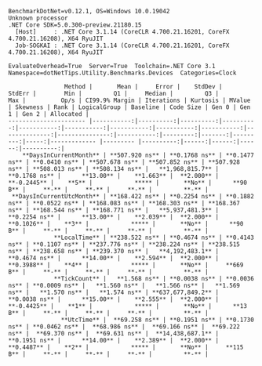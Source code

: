 
    BenchmarkDotNet=v0.12.1, OS=Windows 10.0.19042
    Unknown processor
    .NET Core SDK=5.0.300-preview.21180.15
      [Host]     : .NET Core 3.1.14 (CoreCLR 4.700.21.16201, CoreFX 4.700.21.16208), X64 RyuJIT
      Job-SOGKAI : .NET Core 3.1.14 (CoreCLR 4.700.21.16201, CoreFX 4.700.21.16208), X64 RyuJIT

    EvaluateOverhead=True  Server=True  Toolchain=.NET Core 3.1  
    Namespace=dotNetTips.Utility.Benchmarks.Devices  Categories=Clock  

                    Method |       Mean |     Error |    StdDev |    StdErr |        Min |         Q1 |     Median |         Q3 |        Max |          Op/s | CI99.9% Margin | Iterations | Kurtosis | MValue | Skewness | Rank | LogicalGroup | Baseline | Code Size | Gen 0 | Gen 1 | Gen 2 | Allocated |
    ---------------------- |-----------:|----------:|----------:|----------:|-----------:|-----------:|-----------:|-----------:|-----------:|--------------:|---------------:|-----------:|---------:|-------:|---------:|-----:|------------- |--------- |----------:|------:|------:|------:|----------:|
        **DaysInCurrentMonth** | **507.920 ns** | **0.1768 ns** | **0.1477 ns** | **0.0410 ns** | **507.678 ns** | **507.852 ns** | **507.928 ns** | **508.013 ns** | **508.134 ns** |   **1,968,815.7** |      **0.1768 ns** |      **13.00** |    **1.663** |  **2.000** |  **-0.2445** |    **5** |            ***** |       **No** |      **90 B** |     **-** |     **-** |     **-** |         **-** |
     **DaysInCurrentUtcMonth** | **168.422 ns** | **0.2254 ns** | **0.1882 ns** | **0.0522 ns** | **168.083 ns** | **168.303 ns** | **168.367 ns** | **168.544 ns** | **168.771 ns** |   **5,937,481.3** |      **0.2254 ns** |      **13.00** |    **2.039** |  **2.000** |   **0.1026** |    **3** |            ***** |       **No** |      **90 B** |     **-** |     **-** |     **-** |         **-** |
                 **LocalTime** | **238.522 ns** | **0.4674 ns** | **0.4143 ns** | **0.1107 ns** | **237.776 ns** | **238.224 ns** | **238.515 ns** | **238.658 ns** | **239.370 ns** |   **4,192,483.1** |      **0.4674 ns** |      **14.00** |    **2.594** |  **2.000** |   **0.3988** |    **4** |            ***** |       **No** |     **669 B** |     **-** |     **-** |     **-** |         **-** |
                 **TickCount** |   **1.568 ns** | **0.0038 ns** | **0.0036 ns** | **0.0009 ns** |   **1.560 ns** |   **1.566 ns** |   **1.569 ns** |   **1.570 ns** |   **1.574 ns** | **637,677,849.2** |      **0.0038 ns** |      **15.00** |    **2.555** |  **2.000** |  **-0.4425** |    **1** |            ***** |       **No** |      **13 B** |     **-** |     **-** |     **-** |         **-** |
                   **UtcTime** |  **69.258 ns** | **0.1951 ns** | **0.1730 ns** | **0.0462 ns** |  **68.986 ns** |  **69.166 ns** |  **69.222 ns** |  **69.370 ns** |  **69.631 ns** |  **14,438,687.1** |      **0.1951 ns** |      **14.00** |    **2.389** |  **2.000** |   **0.4487** |    **2** |            ***** |       **No** |     **115 B** |     **-** |     **-** |     **-** |         **-** |
